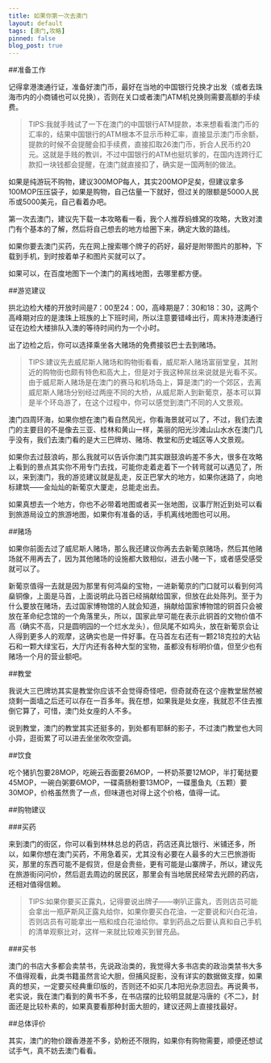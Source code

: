 ```yaml
---
title: 如果你第一次去澳门
layout: default
tags: [澳门,攻略]
pinned: false
blog_post: true
---
```



##准备工作

记得拿港澳通行证，准备好澳门币，最好在当地的中国银行兑换才出发（或者去珠海市内的小商铺也可以兑换），否则在关口或者澳门ATM机兑换则需要高额的手续费。

>TIPS:我就手贱试了一下在澳门的中国银行ATM提款，本来想看看澳门币的汇率的，结果中国银行的ATM根本不显示币种汇率，直接显示澳门币余额，提款的时候不会提醒会扣手续费，直接扣取26澳门币，折合人民币约20元。这就是手贱的教训，不过中国银行的ATM也挺坑爹的，在国内连跨行汇款扣一块钱都会提醒，在澳门就直接扣了，确实是一国两制的做法。


如果是纯游玩不购物，建议300MOP每人，其实200MOP足矣，但建议拿多100MOP压压袋子，如果是购物，自己估量一下就好，但过关的限额是5000人民币或5000美元，自己看着办吧。

第一次去澳门，建议先下载一本攻略看一看，我个人推荐蚂蜂窝的攻略，大致对澳门有个基本的了解，然后将自己想去的地方给圈下来，确定大致的路线。

如果你要去澳门买药，先在网上搜索哪个牌子的药好，最好是附带图片的那种，下载到手机，到时按着单子和图片买就可以了。

如果可以，在百度地图下一个澳门的离线地图，去哪里都方便。

##游览建议

拱北边检大楼的开放时间是7：00至24：00，高峰期是7：30和18：30，这两个高峰期对应的是澳珠上班族的上下班时间，所以注意要错峰出行，周末持港澳通行证在边检大楼排队入澳的等待时间约为一个小时。

出了边检之后，你可以选择乘坐各大赌场的免费接驳巴士去到赌场。

>TIPS:建议先去威尼斯人赌场和购物街看看，威尼斯人赌场富丽堂皇，其附近的购物街也颇有特色和高大上，但是对于我这种屌丝来说就是光看不买。由于威尼斯人赌场是在澳门的赛马和机场岛上，算是澳门的一个郊区，去离威尼斯人赌场分别经过两座不同的大桥，从威尼斯人到新葡京，基本可以算是半个环岛游了，在这个过程中，你可以感觉到澳门不同的人文景观。

澳门四周环海，如果你想在澳门看自然风光，你看海景就可以了，不过，我们去澳门的主要目的不是像去三亚、桂林和黄山一样，美丽的阳光沙滩山山水水在澳门几乎没有，我们去澳门看的是大三巴牌坊、赌场、教堂和历史城区等人文景观。

如果你去过鼓浪屿，那么我就可以告诉你澳门其实跟鼓浪屿差不多大，很多在攻略上看到的景点其实你不用专门去找，可能你走着走着下一个转弯就可以遇见了，所以，来到澳门，我的游览建议就是乱走，反正巴掌大的地方，如果你迷路了，向地标建筑——金灿灿的新葡京大厦走，总能走出去。

如果真想去一个地方，你也不必带着地图或者买一张地图，议事厅附近到处可以看到旅游局设立的旅游地图，如果你有准备的话，手机离线地图也可以用。

##赌场

如果你前面去过了威尼斯人赌场，那么我还建议你再去去新葡京赌场，然后其他赌场就不用再去了，因为其他赌场的设施都大致相似，进去小赌一下，或者感受感受就可以了。

新葡京值得一去就是因为那里有何鸿燊的宝物，一进新葡京的门口就可以看到何鸿燊铜像，上面是马首，上面说明此马首已经捐献给国家，但放在此处陈列。至于为什么要放在赌场，去过国家博物馆的人就会知道，捐献给国家博物馆的铜首只会被放在革命纪念馆的一个角落里头，所以，国家此举可能在表示此铜首的文物价值不高（确实不高，只是圆明园的一个烂水龙头），但凤尾不如鸡头，放在新葡京会让人得到更多人的观摩，这确实也是一件好事。在马首左右还有一颗218克拉的大钻石和一颗大绿宝石，大厅内还有各种大型的宝物，虽都没有标明价值，但至少也有赌场一个月的营业额吧。

##教堂

我说大三巴牌坊其实是教堂你应该不会觉得奇怪吧，但奇就奇在这个座教堂居然被烧剩一面墙之后还可以存在一百多年。我在想，如果我是处女座，我就忍不住去推倒它算了，可惜，澳门处女座的人不多。

说到教堂，澳门的教堂其实还挺多的，到处都有耶稣的影子，不过澳门教堂也大同小异，逛街累了可以进去坐坐吹吹空调。

##饮食

吃个猪扒包要28MOP，吃碗云吞面要26MOP，一杯奶茶要12MOP，半打葡挞要45MOP，一碗白粥要6MOP，一碟斋肠粉要13MOP，一碟墨鱼丸（五颗）要30MOP，价格虽然贵了一点，但味道也对得上这个价格，值得一试。

##购物建议

###买药

来到澳门的街区，你可以看到林林总总的药店，药店还真比银行、米铺还多，所以，如果你想在澳门买药，不用急着买，尤其没有必要在人最多的大三巴旅游街买，那里的东西可能不是假货，但是会贵些，更有可能是山寨牌子，所以，建议先在旅游街问问价，然后逛去周边的居民区，那里会有当地居民经常去光顾的药店，还相对值得信赖。

>TIPS:如果你要买正露丸，记得要说出牌子——喇叭正露丸，否则店员可能会拿出一瓶萨斯风正露丸给你，如果你要买白花油，一定要说和兴白花油，否则店员有可能拿出一瓶和成白花油给你。拿到药品之后要认真和自己手机的清单观察比对，这样一来就比较难买到冒充品。


###买书

澳门的书店大多都会卖禁书，先说政治类的，我觉得大多书店卖的政治类禁书大多不值得观看，此类书籍虽然言论大胆，但捕风捉影，没有详实的数据做支撑，如果真的想买，一定要买经典重印版的，否则还不如买几本阳光杂志回去。再说黄书，老实说，我在澳门看到的黄书不多，在书店摆的比较明显就是冯唐的《不二》，封面还是比较朴素的，如果真要看那种封面大胆的，建议还网上直接找最好。

##总体评价

其实，澳门的物价跟香港差不多，奶粉还不限购，如果你有购物需要，顺便还想试试手气，真不妨去澳门看看。
